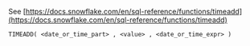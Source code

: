 See [https://docs.snowflake.com/en/sql-reference/functions/timeadd](https://docs.snowflake.com/en/sql-reference/functions/timeadd)
```
TIMEADD( <date_or_time_part> , <value> , <date_or_time_expr> )
```
